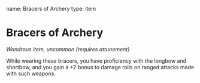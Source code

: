 name: Bracers of Archery
type: item

# Bracers of Archery 
_Wondrous item, uncommon (requires attunement)_ 

While wearing these bracers, you have proficiency with the longbow and shortbow, and you gain a +2 bonus to damage rolls on ranged attacks made with such weapons. 
